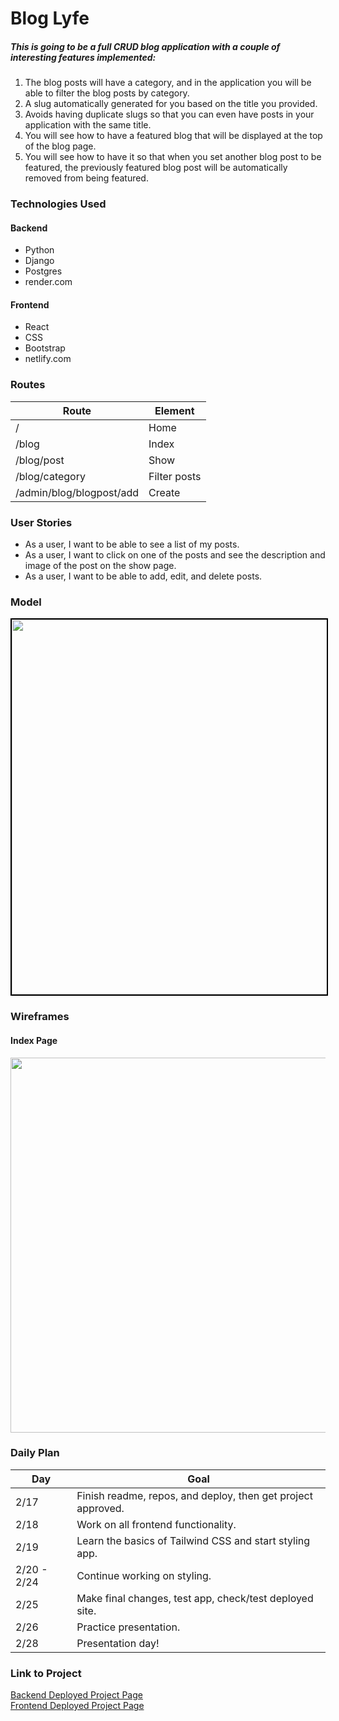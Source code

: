 # Blog Lyfe

##### This is going to be a full CRUD blog application with a couple of interesting features implemented:

1. The blog posts will have a category, and in the application you will be able to filter the blog posts by category.
2. A slug automatically generated for you based on the title you provided.
3. Avoids having duplicate slugs so that you can even have posts in your application with the same title.
4. You will see how to have a featured blog that will be displayed at the top of the blog page.
5. You will see how to have it so that when you set another blog post to be featured, the previously featured blog post will be automatically removed from being featured.

### Technologies Used

#### Backend

- Python
- Django
- Postgres
- render.com

#### Frontend

- React
- CSS
- Bootstrap
- netlify.com

### Routes 

|      Route      |    Element      |                                        
| --------------- | --------------- | 
|      /          |      Home       |    
|     /blog       |      Index      |  
|   /blog/post    |       Show      |   
|  /blog/category |   Filter posts  |        
| /admin/blog/blogpost/add | Create | 

### User Stories

- As a user, I want to be able to see a list of my posts.
- As a user, I want to click on one of the posts and see the description and image of the post on the show page.
- As a user, I want to be able to add, edit, and delete posts.

### Model

<img src="https://i.imgur.com/EvpXeXe.png" width="600px" style="border: 2px solid black">

### Wireframes

#### Index Page 

<img src="https://i.imgur.com/zvaCVYD.png" width="600px">

<!-- prettier-ignore-start -->
### Daily Plan

| Day | Goal |
|-----|------|
| 2/17 | Finish readme, repos, and deploy, then get project approved.|
| 2/18 | Work on all frontend functionality.|
| 2/19 | Learn the basics of Tailwind CSS and start styling app.|
| 2/20 - 2/24 | Continue working on styling. |
| 2/25 | Make final changes, test app, check/test deployed site.|
| 2/26 | Practice presentation.|
| 2/28 | Presentation day! |
<!-- prettier-ignore-end -->

### Link to Project

[Backend Deployed Project Page](https://blog-app-backend-wimx.onrender.com)  
[Frontend Deployed Project Page](https://visionary-biscotti-9f36e0.netlify.app/)





